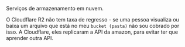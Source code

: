 Serviços de armazenamento em nuvem.

O Cloudflare R2 não tem taxa de regresso - se uma pessoa visualiza ou baixa um arquivo que está no meu `bucket (pasta)` não sou cobrado por isso.
A Cloudflare, eles replicaram a API da amazon, para evitar ter que aprender outra API.